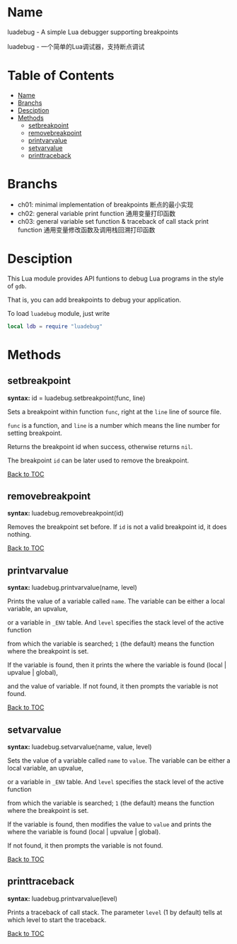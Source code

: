 # Name

luadebug - A simple Lua debugger supporting breakpoints

luadebug - 一个简单的Lua调试器，支持断点调试

# Table of Contents

- [Name](#Name)
- [Branchs](#Branchs)
- [Desciption](#Desciption)
- [Methods](#Methods)
    - [setbreakpoint](#setbreakpoint)
    - [removebreakpoint](#removebreakpoint)
    - [printvarvalue](#printvarvalue)
    - [setvarvalue](#setvarvalue)
    - [printtraceback](#printtraceback)


# Branchs

- ch01: minimal implementation of breakpoints 断点的最小实现
- ch02: general variable print function 通用变量打印函数
- ch03: general variable set function & traceback of call stack print function 通用变量修改函数及调用栈回溯打印函数

# Desciption

This Lua module provides API funtions to debug Lua programs in the style of `gdb`.

That is, you can add breakpoints to debug your application.

To load `luadebug` module, just write

```lua
local ldb = require "luadebug"
```

# Methods

## setbreakpoint

**syntax:** id = luadebug.setbreakpoint(func, line)

Sets a breakpoint within function `func`, right at the `line` line of source file.

`func` is a function, and `line` is a number which means the line number for setting breakpoint.

Returns the breakpoint id when success, otherwise returns `nil`.

The breakpoint `id` can be later used to remove the breakpoint.

[Back to TOC](#table-of-contents)


## removebreakpoint

**syntax:** luadebug.removebreakpoint(id)

Removes the breakpoint set before. If `id` is not a valid breakpoint id, it does nothing.

[Back to TOC](#table-of-contents)


## printvarvalue

**syntax:** luadebug.printvarvalue(name, level)

Prints the value of a variable called `name`. The variable can be either a local variable, an upvalue,

or a variable in `_ENV` table. And `level` specifies the stack level of the active function

from which the variable is searched; `1` (the default) means the function where the breakpoint is set.

If the variable is found, then it prints the where the variable is found (local | upvalue | global),

and the value of variable. If not found, it then prompts the variable is not found.

[Back to TOC](#table-of-contents)


## setvarvalue

**syntax:** luadebug.setvarvalue(name, value, level)

Sets the value of a variable called `name` to `value`. The variable can be either a local variable, an upvalue,

or a variable in `_ENV` table. And `level` specifies the stack level of the active function

from which the variable is searched; `1` (the default) means the function where the breakpoint is set.

If the variable is found, then modifies the value to `value` and prints the where the variable is found (local | upvalue | global).

If not found, it then prompts the variable is not found.

[Back to TOC](#table-of-contents)


## printtraceback

**syntax:** luadebug.printvarvalue(level)

Prints a traceback of call stack. The parameter `level` (1 by default) tells at which level to start the traceback.

[Back to TOC](#table-of-contents)
